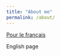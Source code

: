 ```yaml
---
title: "About me" 
permalink: /about/
---
```


[Pour le français](https://fabienbaeriswyl.fr/test.github.io/about)

English page
